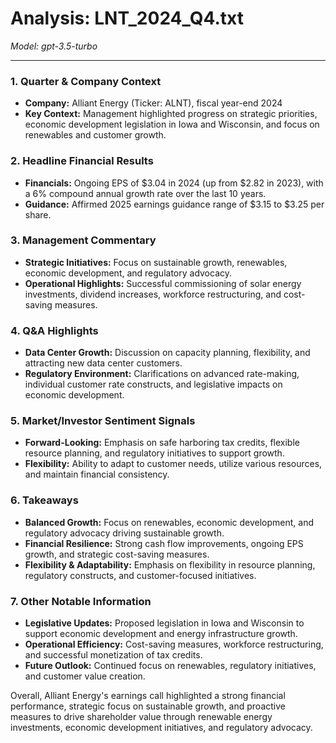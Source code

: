 # Analysis: LNT_2024_Q4.txt

*Model: gpt-3.5-turbo*

---

### 1. Quarter & Company Context
- **Company:** Alliant Energy (Ticker: ALNT), fiscal year-end 2024
- **Key Context:** Management highlighted progress on strategic priorities, economic development legislation in Iowa and Wisconsin, and focus on renewables and customer growth.

### 2. Headline Financial Results
- **Financials:** Ongoing EPS of $3.04 in 2024 (up from $2.82 in 2023), with a 6% compound annual growth rate over the last 10 years.
- **Guidance:** Affirmed 2025 earnings guidance range of $3.15 to $3.25 per share.

### 3. Management Commentary
- **Strategic Initiatives:** Focus on sustainable growth, renewables, economic development, and regulatory advocacy.
- **Operational Highlights:** Successful commissioning of solar energy investments, dividend increases, workforce restructuring, and cost-saving measures.

### 4. Q&A Highlights
- **Data Center Growth:** Discussion on capacity planning, flexibility, and attracting new data center customers.
- **Regulatory Environment:** Clarifications on advanced rate-making, individual customer rate constructs, and legislative impacts on economic development.

### 5. Market/Investor Sentiment Signals
- **Forward-Looking:** Emphasis on safe harboring tax credits, flexible resource planning, and regulatory initiatives to support growth.
- **Flexibility:** Ability to adapt to customer needs, utilize various resources, and maintain financial consistency.

### 6. Takeaways
- **Balanced Growth:** Focus on renewables, economic development, and regulatory advocacy driving sustainable growth.
- **Financial Resilience:** Strong cash flow improvements, ongoing EPS growth, and strategic cost-saving measures.
- **Flexibility & Adaptability:** Emphasis on flexibility in resource planning, regulatory constructs, and customer-focused initiatives.

### 7. Other Notable Information
- **Legislative Updates:** Proposed legislation in Iowa and Wisconsin to support economic development and energy infrastructure growth.
- **Operational Efficiency:** Cost-saving measures, workforce restructuring, and successful monetization of tax credits.
- **Future Outlook:** Continued focus on renewables, regulatory initiatives, and customer value creation.

Overall, Alliant Energy's earnings call highlighted a strong financial performance, strategic focus on sustainable growth, and proactive measures to drive shareholder value through renewable energy investments, economic development initiatives, and regulatory advocacy.